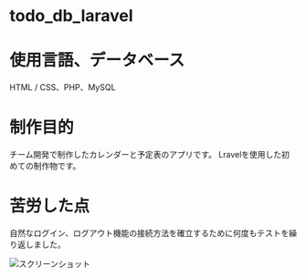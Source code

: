 # todo_db_laravel


# 使用言語、データベース
HTML / CSS、PHP、MySQL

# 制作目的
チーム開発で制作したカレンダーと予定表のアプリです。
Lravelを使用した初めての制作物です。

# 苦労した点
自然なログイン、ログアウト機能の接続方法を確立するために何度もテストを繰り返しました。


![スクリーンショット](https://user-images.githubusercontent.com/84828867/140625787-23e4fdf4-22b4-4176-8264-b5910f576110.png)






